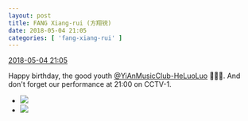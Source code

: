 ```yaml
---
layout: post
title: FANG Xiang-rui (方翔锐)
date: 2018-05-04 21:05
categories: [ 'fang-xiang-rui' ]
---
```


<div class="weibo-info">
  <a href="https://weibo.com/6117583008/Gf86Rike6">2018-05-04 21:05</a>
</div>

Happy birthday, the good youth [@YiAnMusicClub-HeLuoLuo](https://weibo.com/u/6117570574) 🎂🎉🎂. And don't forget our performance at 21:00 on CCTV-1.

<!-- more -->

<ul class="weibo-pic-list-1">
  <li class="weibo-pic">
    <a href="//wx1.sinaimg.cn/mw690/006G0KNGly1fqzlxjv35cj30hs0dc13n.jpg"><img src="//wx1.sinaimg.cn/thumb150/006G0KNGly1fqzlxjv35cj30hs0dc13n.jpg"/></a>
  </li>
  <li class="weibo-pic">
    <a href="//wx3.sinaimg.cn/mw690/006G0KNGly1fqzlxljpx6j30hs0dc136.jpg"><img src="//wx3.sinaimg.cn/thumb150/006G0KNGly1fqzlxljpx6j30hs0dc136.jpg"/></a>
  </li>
</ul>
